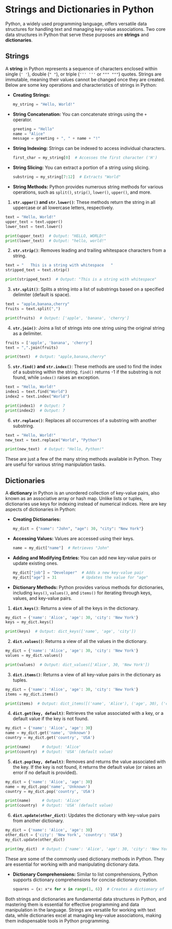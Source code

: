 # Strings and Dictionaries in Python

Python, a widely used programming language, offers versatile data structures for handling text and managing key-value associations. Two core data structures in Python that serve these purposes are **strings** and **dictionaries**.

## Strings

A **string** in Python represents a sequence of characters enclosed within single (`' '`), double (`" "`), or triple (`''' '''` or `""" """`) quotes. Strings are immutable, meaning their values cannot be changed once they are created. Below are some key operations and characteristics of strings in Python:

- **Creating Strings:**
  ```python
  my_string = "Hello, World!"
  ```

- **String Concatenation:**
  You can concatenate strings using the `+` operator.
  ```python
  greeting = "Hello"
  name = "Alice"
  message = greeting + ", " + name + "!"
  ```

- **String Indexing:**
  Strings can be indexed to access individual characters.
  ```python
  first_char = my_string[0]  # Accesses the first character ('H')
  ```

- **String Slicing:**
  You can extract a portion of a string using slicing.
  ```python
  substring = my_string[7:12]  # Extracts "World"
  ```

- **String Methods:**
  Python provides numerous string methods for various operations, such as `split()`, `strip()`, `lower()`, `upper()`, and more.

1. **`str.upper()` and `str.lower()`**: These methods return the string in all uppercase or all lowercase letters, respectively.

```python
text = "Hello, World!"
upper_text = text.upper()
lower_text = text.lower()

print(upper_text)  # Output: "HELLO, WORLD!"
print(lower_text)  # Output: "hello, world!"
```

2. **`str.strip()`**: Removes leading and trailing whitespace characters from a string.

```python
text = "   This is a string with whitespace   "
stripped_text = text.strip()

print(stripped_text)  # Output: "This is a string with whitespace"
```

3. **`str.split()`**: Splits a string into a list of substrings based on a specified delimiter (default is space).

```python
text = "apple,banana,cherry"
fruits = text.split(",")

print(fruits)  # Output: ['apple', 'banana', 'cherry']
```

4. **`str.join()`**: Joins a list of strings into one string using the original string as a delimiter.

```python
fruits = ['apple', 'banana', 'cherry']
text = ",".join(fruits)

print(text)  # Output: "apple,banana,cherry"
```

5. **`str.find()` and `str.index()`**: These methods are used to find the index of a substring within the string. `find()` returns -1 if the substring is not found, while `index()` raises an exception.

```python
text = "Hello, World!"
index1 = text.find("World")
index2 = text.index("World")

print(index1)  # Output: 7
print(index2)  # Output: 7
```

6. **`str.replace()`**: Replaces all occurrences of a substring with another substring.

```python
text = "Hello, World!"
new_text = text.replace("World", "Python")

print(new_text)  # Output: "Hello, Python!"
```

These are just a few of the many string methods available in Python. They are useful for various string manipulation tasks.

## Dictionaries

A **dictionary** in Python is an unordered collection of key-value pairs, also known as an associative array or hash map. Unlike lists or tuples, dictionaries use keys for indexing instead of numerical indices. Here are key aspects of dictionaries in Python:

- **Creating Dictionaries:**
  ```python
  my_dict = {"name": "John", "age": 30, "city": "New York"}
  ```

- **Accessing Values:**
  Values are accessed using their keys.
  ```python
  name = my_dict["name"]  # Retrieves "John"
  ```

- **Adding and Modifying Entries:**
  You can add new key-value pairs or update existing ones.
  ```python
  my_dict["job"] = "Developer"  # Adds a new key-value pair
  my_dict["age"] = 31           # Updates the value for "age"
  ```

- **Dictionary Methods:**
  Python provides various methods for dictionaries, including `keys()`, `values()`, and `items()` for iterating through keys, values, and key-value pairs.

1. **`dict.keys()`**: Returns a view of all the keys in the dictionary.

```python
my_dict = {'name': 'Alice', 'age': 30, 'city': 'New York'}
keys = my_dict.keys()

print(keys)  # Output: dict_keys(['name', 'age', 'city'])
```

2. **`dict.values()`**: Returns a view of all the values in the dictionary.

```python
my_dict = {'name': 'Alice', 'age': 30, 'city': 'New York'}
values = my_dict.values()

print(values)  # Output: dict_values(['Alice', 30, 'New York'])
```

3. **`dict.items()`**: Returns a view of all key-value pairs in the dictionary as tuples.

```python
my_dict = {'name': 'Alice', 'age': 30, 'city': 'New York'}
items = my_dict.items()

print(items)  # Output: dict_items([('name', 'Alice'), ('age', 30), ('city', 'New York')])
```

4. **`dict.get(key, default)`**: Retrieves the value associated with a key, or a default value if the key is not found.

```python
my_dict = {'name': 'Alice', 'age': 30}
name = my_dict.get('name', 'Unknown')
country = my_dict.get('country', 'USA')

print(name)     # Output: 'Alice'
print(country)  # Output: 'USA' (default value)
```

5. **`dict.pop(key, default)`**: Removes and returns the value associated with the key. If the key is not found, it returns the default value (or raises an error if no default is provided).

```python
my_dict = {'name': 'Alice', 'age': 30}
name = my_dict.pop('name', 'Unknown')
country = my_dict.pop('country', 'USA')

print(name)     # Output: 'Alice'
print(country)  # Output: 'USA' (default value)
```

6. **`dict.update(other_dict)`**: Updates the dictionary with key-value pairs from another dictionary.

```python
my_dict = {'name': 'Alice', 'age': 30}
other_dict = {'city': 'New York', 'country': 'USA'}
my_dict.update(other_dict)

print(my_dict)  # Output: {'name': 'Alice', 'age': 30, 'city': 'New York', 'country': 'USA'}
```

These are some of the commonly used dictionary methods in Python. They are essential for working with and manipulating dictionary data.



- **Dictionary Comprehensions:**
  Similar to list comprehensions, Python supports dictionary comprehensions for concise dictionary creation.
  ```python
  squares = {x: x*x for x in range(1, 6)}  # Creates a dictionary of squares
  ```

Both strings and dictionaries are fundamental data structures in Python, and mastering them is essential for effective programming and data manipulation in the language. Strings are versatile for working with text data, while dictionaries excel at managing key-value associations, making them indispensable tools in Python programming.